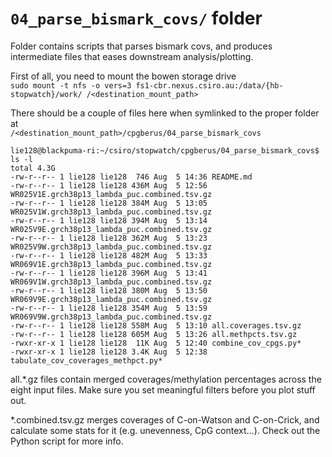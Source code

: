 # `04_parse_bismark_covs/` folder #

Folder contains scripts that parses bismark covs, and produces intermediate files that eases downstream analysis/plotting.

First of all, you need to mount the bowen storage drive\
`sudo mount -t nfs -o vers=3 fs1-cbr.nexus.csiro.au:/data/{hb-stopwatch}/work/ /<destination_mount_path>`

There should be a couple of files here when symlinked to the proper folder at\
`/<destination_mount_path>/cpgberus/04_parse_bismark_covs`

```
lie128@blackpuma-ri:~/csiro/stopwatch/cpgberus/04_parse_bismark_covs$ ls -l
total 4.3G
-rw-r--r-- 1 lie128 lie128  746 Aug  5 14:36 README.md
-rw-r--r-- 1 lie128 lie128 436M Aug  5 12:56 WR025V1E.grch38p13_lambda_puc.combined.tsv.gz
-rw-r--r-- 1 lie128 lie128 384M Aug  5 13:05 WR025V1W.grch38p13_lambda_puc.combined.tsv.gz
-rw-r--r-- 1 lie128 lie128 394M Aug  5 13:14 WR025V9E.grch38p13_lambda_puc.combined.tsv.gz
-rw-r--r-- 1 lie128 lie128 362M Aug  5 13:23 WR025V9W.grch38p13_lambda_puc.combined.tsv.gz
-rw-r--r-- 1 lie128 lie128 482M Aug  5 13:33 WR069V1E.grch38p13_lambda_puc.combined.tsv.gz
-rw-r--r-- 1 lie128 lie128 396M Aug  5 13:41 WR069V1W.grch38p13_lambda_puc.combined.tsv.gz
-rw-r--r-- 1 lie128 lie128 380M Aug  5 13:50 WR069V9E.grch38p13_lambda_puc.combined.tsv.gz
-rw-r--r-- 1 lie128 lie128 354M Aug  5 13:59 WR069V9W.grch38p13_lambda_puc.combined.tsv.gz
-rw-r--r-- 1 lie128 lie128 558M Aug  5 13:10 all.coverages.tsv.gz
-rw-r--r-- 1 lie128 lie128 605M Aug  5 13:26 all.methpcts.tsv.gz
-rwxr-xr-x 1 lie128 lie128  11K Aug  5 12:40 combine_cov_cpgs.py*
-rwxr-xr-x 1 lie128 lie128 3.4K Aug  5 12:38 tabulate_cov_coverages_methpct.py*
```

all.*.gz files contain merged coverages/methylation percentages across the eight input files. Make sure you set meaningful filters before you plot stuff out.

*.combined.tsv.gz merges coverages of C-on-Watson and C-on-Crick, and calculate some stats for it (e.g. unevenness, CpG context...). Check out the Python script for more info.
